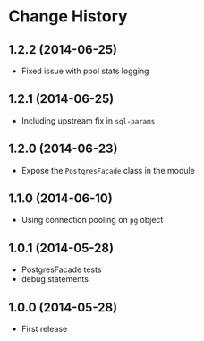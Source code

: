 # Change History

## 1.2.2 (2014-06-25)

* Fixed issue with pool stats logging

## 1.2.1 (2014-06-25)

* Including upstream fix in `sql-params`

## 1.2.0 (2014-06-23)

* Expose the `PostgresFacade` class in the module

## 1.1.0 (2014-06-10)

* Using connection pooling on `pg` object

## 1.0.1 (2014-05-28)

* PostgresFacade tests
* debug statements

## 1.0.0 (2014-05-28)

* First release
